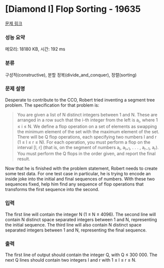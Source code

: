 # [Diamond I] Flop Sorting - 19635 

[문제 링크](https://www.acmicpc.net/problem/19635) 

### 성능 요약

메모리: 18180 KB, 시간: 192 ms

### 분류

구성적(constructive), 분할 정복(divide_and_conquer), 정렬(sorting)

### 문제 설명

<p>Desperate to contribute to the CCO, Robert tried inventing a segment tree problem. The specification for that problem is:</p>

<blockquote>
<p>You are given a list of N distinct integers between 1 and N. These are arranged in a row such that the i-th integer from the left is a<sub>i</sub>, where 1 ≤ i ≤ N. We define a flop operation on a set of elements as swapping the minimum element of the set with the maximum element of the set. There will be Q flop operations, each specifying two numbers l and r (1 ≤ l ≤ r ≤ N). For each operation, you must perform a flop on the interval [l, r] (that is, on the segment of numbers a<sub>l</sub>, a<sub>l+1</sub>, . . . , a<sub>r−1</sub>, a<sub>r</sub>). You must perform the Q flops in the order given, and report the final result.</p>
</blockquote>

<p>Now that he is finished with the problem statement, Robert needs to create some test data. For one test case in particular, he is trying to encode an inside joke into the initial and final sequences of numbers. With these two sequences fixed, help him find any sequence of flop operations that transforms the first sequence into the second.</p>

### 입력 

 <p>The first line will contain the integer N (1 ≤ N ≤ 4096). The second line will contain N distinct space separated integers between 1 and N, representing the initial sequence. The third line will also contain N distinct space separated integers between 1 and N, representing the final sequence.</p>

### 출력 

 <p>The first line of output should contain the integer Q, with Q ≤ 300 000. The next Q lines should contain two integers l and r with 1 ≤ l ≤ r ≤ N.</p>

